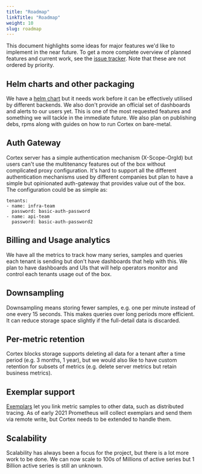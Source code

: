 ```yaml
---
title: "Roadmap"
linkTitle: "Roadmap"
weight: 10
slug: roadmap
---
```


This document highlights some ideas for major features we'd like to implement in the near future.
To get a more complete overview of planned features and current work, see the [issue tracker](https://github.com/cortexproject/cortex/issues).
Note that these are not ordered by priority.

## Helm charts and other packaging

We have a [helm chart](https://github.com/cortexproject/cortex-helm-chart) but it needs work before it can be effectively utilised by different backends. We also don't provide an official set of dashboards and alerts to our users yet. This is one of the most requested features and something we will tackle in the immediate future. We also plan on publishing debs, rpms along with guides on how to run Cortex on bare-metal.

## Auth Gateway

Cortex server has a simple authentication mechanism (X-Scope-OrgId) but users can't use the multitenancy features out of the box without complicated proxy configuration. It's hard to support all the different authentication mechanisms used by different companies but plan to have a simple but opinionated auth-gateway that provides value out of the box. The configuration could be as simple as:

```
tenants:
- name: infra-team
  password: basic-auth-password
- name: api-team
  password: basic-auth-password2
```

## Billing and Usage analytics

We have all the metrics to track how many series, samples and queries each tenant is sending but don't have dashboards that help with this. We plan to have dashboards and UIs that will help operators monitor and control each tenants usage out of the box.

## Downsampling
Downsampling means storing fewer samples, e.g. one per minute instead of one every 15 seconds.
This makes queries over long periods more efficient. It can reduce storage space slightly if the full-detail data is discarded.

## Per-metric retention

Cortex blocks storage supports deleting all data for a tenant after a time period (e.g. 3 months, 1 year), but we would also like to have custom retention for subsets of metrics (e.g. delete server metrics but retain business metrics).

## Exemplar support
[Exemplars](https://docs.google.com/document/d/1ymZlc9yuTj8GvZyKz1r3KDRrhaOjZ1W1qZVW_5Gj7gA/edit)
let you link metric samples to other data, such as distributed tracing.
As of early 2021 Prometheus will collect exemplars and send them via remote write, but Cortex needs to be extended to handle them.

## Scalability

Scalability has always been a focus for the project, but there is a lot more work to be done. We can now scale to 100s of Millions of active series but 1 Billion active series is still an unknown.
